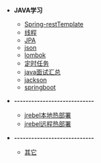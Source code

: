 - **JAVA学习**

  - [Spring-restTemplate](/java/sth)
  - [线程](/java/thread)
  - [JPA](/java/SpringDataJpa)
  - [json](/java/json)
  - [lombok](/java/lombok)
  - [定时任务](/java/schedule)
  - [java面试汇总](/java/interview)
  - [jackson](/java/json)
  - [springboot](/java/springboot)
- **----------------------------**
  - [jrebel本地热部署](/java/jrebel/jrebel-local)
  - [jrebel远程热部署](/java/jrebel/jrebel-remote)
- **----------------------------**
  - [其它](/java/sth)